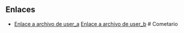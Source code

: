 ## Enlaces

* [Enlace a archivo de user_a](user_a.md)
[Enlace a archivo de user_b](user_b.md) # Cometario

